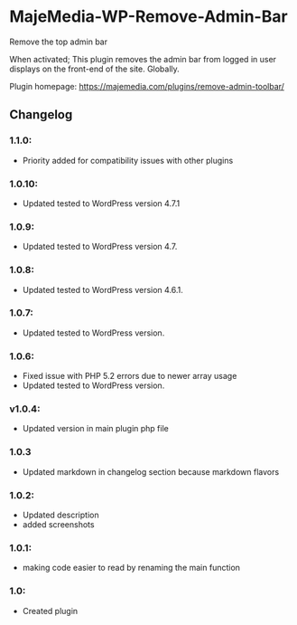 # MajeMedia-WP-Remove-Admin-Bar
Remove the top admin bar

When activated; This plugin removes the admin bar from logged in user displays on the front-end of the site. Globally.

Plugin homepage: https://majemedia.com/plugins/remove-admin-toolbar/

## Changelog
### 1.1.0:
* Priority added for compatibility issues with other plugins

### 1.0.10:
* Updated tested to WordPress version 4.7.1

### 1.0.9:
* Updated tested to WordPress version 4.7.

### 1.0.8:
* Updated tested to WordPress version 4.6.1.

### 1.0.7:
* Updated tested to WordPress version.

### 1.0.6:
* Fixed issue with PHP 5.2 errors due to newer array usage
* Updated tested to WordPress version.

### v1.0.4:
* Updated version in main plugin php file

### 1.0.3
* Updated markdown in changelog section because markdown flavors

### 1.0.2:
* Updated description
* added screenshots

### 1.0.1:
* making code easier to read by renaming the main function

### 1.0:
* Created plugin